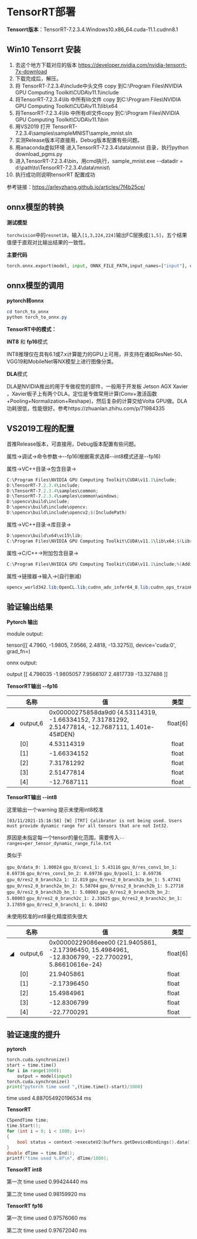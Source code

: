 # TensorRT部署

**Tensorrt版本**：TensorRT-7.2.3.4.Windows10.x86_64.cuda-11.1.cudnn8.1

## Win10 Tensorrt  安装

<!--配置前保证CUDA11.1、cudnn8.1、opencv3.x安装成功并配置好环境变量-->

1. 去这个地方下载对应的版本 https://developer.nvidia.com/nvidia-tensorrt-7x-download
2. 下载完成后，解压。
3. 将 TensorRT-7.2.3.4\include中头文件 copy 到C:\Program Files\NVIDIA GPU Computing Toolkit\CUDA\v11.1\include
4. 将TensorRT-7.2.3.4\lib 中所有lib文件 copy 到C:\Program Files\NVIDIA GPU Computing Toolkit\CUDA\v11.1\lib\x64
5. 将TensorRT-7.2.3.4\lib 中所有dll文件copy 到C:\Program Files\NVIDIA GPU Computing Toolkit\CUDA\v11.1\bin
6. 用VS2019 打开 TensorRT-7.2.3.4\samples\sampleMNIST\sample_mnist.sln
7. 实测Release版本可直接用，Debug版本配置有些问题。
8. 用anaconda虚拟环境 进入TensorRT-7.2.3.4\data\mnist 目录，执行python download_pgms.py
9. 进入TensorRT-7.2.3.4\bin，用cmd执行，sample_mnist.exe --datadir = d:\path\to\TensorRT-7.2.3.4\data\mnist\
10. 执行成功则说明tensorRT 配置成功 

参考链接：https://arleyzhang.github.io/articles/7f4b25ce/

## onnx模型的转换

**测试模型** 

`torchvision`中的`resnet18`，输入`[1,3,224,224]`输出FC层换成`[1,5]`，五个结果值便于直观对比输出结果的一致性。

**主要代码** 

```python
torch.onnx.export(model, input, ONNX_FILE_PATH,input_names=["input"], output_names=["output"], export_params=True)
```

## onnx模型的调用

**pytorch转onnx**

```powershell
cd torch_to_onnx
python torch_to_onnx.py
```

**TensorRT中的模式：**

**INT8** 和 **fp16**模式

INT8推理仅在具有6.1或7.x计算能力的GPU上可用，并支持在诸如ResNet-50、VGG19和MobileNet等NX模型上进行图像分类。 

**DLA**模式 

DLA是NVIDIA推出的用于专做视觉的部件，一般用于开发板 Jetson AGX Xavier ，Xavier板子上有两个DLA，定位是专做常用计算(Conv+激活函数+Pooling+Normalization+Reshape)，然后复杂的计算交给Volta GPU做。DLA功耗很低，性能很好。参考https://zhuanlan.zhihu.com/p/71984335

## VS2019工程的配置

首推Release版本，可直接用，Debug版本配置有些问题。

属性->调试->命令参数->--fp16(根据需求选择--int8模式还是--fp16)

属性->VC++目录->包含目录->

```powershell
C:\Program Files\NVIDIA GPU Computing Toolkit\CUDA\v11.1\include;
D:\TensorRT-7.2.3.4\include;
D:\TensorRT-7.2.3.4\samples\common;
D:\TensorRT-7.2.3.4\samples\common\windows;
D:\opencv\build\include;
D:\opencv\build\include\opencv;
D:\opencv\build\include\opencv2;$(IncludePath)
```

属性->VC++目录->库目录->

```powershell
D:\opencv\build\x64\vc15\lib;
C:\Program Files\NVIDIA GPU Computing Toolkit\CUDA\v11.1\lib\x64;$(LibraryPath)
```

属性->C/C++->附加包含目录->

```powershell
C:\Program Files\NVIDIA GPU Computing Toolkit\CUDA\v11.1\include;%(AdditionalIncludeDirectories)
```

属性->链接器->输入->(自行删减)

```powershell
opencv_world342.lib;OpenCL.lib;cudnn_adv_infer64_8.lib;cudnn_ops_train64_8.lib;nppicc.lib;nvinfer.lib;cublas.lib;cudnn_adv_train.lib;cufft.lib;nppidei.lib;nvinfer_plugin.lib;cublasLt.lib;cudnn_adv_train64_8.lib;cufftw.lib;nppif.lib;nvjpeg.lib;cuda.lib;cudnn_cnn_infer.lib;curand.lib;nppig.lib;nvml.lib;cudadevrt.lib;cudnn_cnn_infer64_8.lib;cusolver.lib;nppim.lib;nvonnxparser.lib;cudart.lib;cudnn_cnn_train.lib;cusolverMg.lib;nppist.lib;nvparsers.lib;cudart_static.lib;cudnn_cnn_train64_8.lib;cusparse.lib;nppisu.lib;nvptxcompiler_static.lib;cudnn.lib;cudnn_ops_infer.lib;myelin64_1.lib;nppitc.lib;nvrtc.lib;cudnn64_8.lib;cudnn_ops_infer64_8.lib;nppc.lib;npps.lib;cudnn_adv_infer.lib;cudnn_ops_train.lib;nppial.lib;nvblas.lib;%(AdditionalDependencies)
```

## 验证输出结果

<!--说明：TensorRT每次构建引擎时会根据当前GPU以及使用情况进行网络优化。每次构建的新引擎可能存在输出有小数点后三位不同。但整体精度变化不大，一般不会影响模型推理结果。构建引擎序列化plan文件，再次加载后输出不变化。-->

**Pytorch 输出**

module output:

tensor([[  4.7960,  -1.9805,   7.9566,   2.4818, -13.3275]], device='cuda:0', grad_fn=<AddmmBackward>)

onnx output:

output [[  4.796035   -1.9805057   7.9566107   2.4817739 -13.327486 ]]

**TensorRT输出 --fp16**

|      | 名称     | 值                                                           |   类型   |
| ---- | -------- | ------------------------------------------------------------ | :------: |
| ◢    | output,6 | 0x00000275858da9d0 {4.53114319, -1.66334152, 7.31781292, 2.51477814, -12.7687111, 1.401e-45#DEN} | float[6] |
|      | [0]      | 4.53114319                                                   |  float   |
|      | [1]      | -1.66334152                                                  |  float   |
|      | [2]      | 7.31781292                                                   |  float   |
|      | [3]      | 2.51477814                                                   |  float   |
|      | [4]      | -12.7687111                                                  |  float   |

**TensorRT输出 --int8** 

这里输出一个warning 提示未使用int8校准

`[03/11/2021-15:16:58] [W] [TRT] Calibrator is not being used. Users must provide dynamic range for all tensors that are not Int32.`

原因是未指定每一个tensor的量化范围，需要传入`--ranges=per_tensor_dynamic_range_file.txt`

类似于

`gpu_0/data_0: 1.00024`
`gpu_0/conv1_1: 5.43116`
`gpu_0/res_conv1_bn_1: 8.69736`
`gpu_0/res_conv1_bn_2: 8.69736`
`gpu_0/pool1_1: 8.69736`
`gpu_0/res2_0_branch2a_1: 12.819`
`gpu_0/res2_0_branch2a_bn_1: 5.47741`
`gpu_0/res2_0_branch2a_bn_2: 5.58704`
`gpu_0/res2_0_branch2b_1: 5.27718`
`gpu_0/res2_0_branch2b_bn_1: 5.08003`
`gpu_0/res2_0_branch2b_bn_2: 5.08003`
`gpu_0/res2_0_branch2c_1: 2.33625`
`gpu_0/res2_0_branch2c_bn_1: 3.17859`
`gpu_0/res2_0_branch1_1: 6.10492`

未使用校准的int8量化精度损失很大

|      | 名称     | 值                                                           | 类型     |
| ---- | -------- | ------------------------------------------------------------ | -------- |
| ◢    | output,6 | 0x00000229086eee00 {21.9405861, -2.17396450, 15.4984961, -12.8306799, -22.7700291, 5.86610616e-24} | float[6] |
|      | [0]      | 21.9405861                                                   | float    |
|      | [1]      | -2.17396450                                                  | float    |
|      | [2]      | 15.4984961                                                   | float    |
|      | [3]      | -12.8306799                                                  | float    |
|      | [4]      | -22.7700291                                                  | float    |

## 验证速度的提升

**pytorch** 

```python
torch.cuda.synchronize()
start = time.time()
for i in range(1000):    
    output = model(input)
torch.cuda.synchronize()
print("pytorch time used ",(time.time()-start)/1000)
```



time used  4.887054920196534 ms

**TensorRT**

```c++
CSpendTime time;
time.Start();
for (int i = 0; i < 1000; i++)
{
    bool status = context->executeV2(buffers.getDeviceBindings().data());
}
double dTime = time.End();
printf("time used %.8f\n", dTime/1000);
```



**TensorRT int8**

第一次 time used 0.99424440 ms

第二次 time used 0.98159920 ms

**TensorRT fp16**

第一次 time used 0.97576060 ms

第二次 time used 0.97672040 ms



